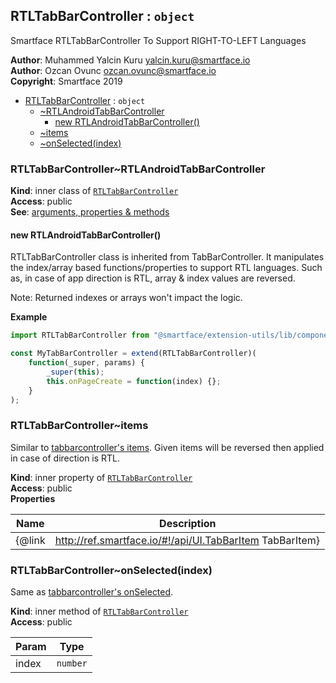 <a name="module_RTLTabBarController"></a>

## RTLTabBarController : <code>object</code>
Smartface RTLTabBarController To Support RIGHT-TO-LEFT Languages

**Author**: Muhammed Yalcin Kuru <yalcin.kuru@smartface.io>  
**Author**: Ozcan Ovunc <ozcan.ovunc@smartface.io>  
**Copyright**: Smartface 2019  

* [RTLTabBarController](#module_RTLTabBarController) : <code>object</code>
    * [~RTLAndroidTabBarController](#module_RTLTabBarController..RTLAndroidTabBarController)
        * [new RTLAndroidTabBarController()](#new_module_RTLTabBarController..RTLAndroidTabBarController_new)
    * [~items](#module_RTLTabBarController..items)
    * [~onSelected(index)](#module_RTLTabBarController..onSelected)

<a name="module_RTLTabBarController..RTLAndroidTabBarController"></a>

### RTLTabBarController~RTLAndroidTabBarController
**Kind**: inner class of [<code>RTLTabBarController</code>](#module_RTLTabBarController)  
**Access**: public  
**See**: [arguments, properties & methods](http://ref.smartface.io/#!/api/UI.TabBarController)  
<a name="new_module_RTLTabBarController..RTLAndroidTabBarController_new"></a>

#### new RTLAndroidTabBarController()
RTLTabBarController class is inherited from TabBarController. It manipulates
the index/array based functions/properties to support RTL languages. Such as,
in case of app direction is RTL, array & index values are reversed.

Note: Returned indexes or arrays won't impact the logic.

**Example**  
```js
import RTLTabBarController from "@smartface/extension-utils/lib/components/rtl-tabbarcontroller";

const MyTabBarController = extend(RTLTabBarController)(
    function(_super, params) {
        _super(this);
        this.onPageCreate = function(index) {};
    }
);
```
<a name="module_RTLTabBarController..items"></a>

### RTLTabBarController~items
Similar to [tabbarcontroller's items](http://ref.smartface.io/#!/api/UI.TabBarController-property-items). Given items will be reversed then applied in case of direction is RTL.

**Kind**: inner property of [<code>RTLTabBarController</code>](#module_RTLTabBarController)  
**Access**: public  
**Properties**

| Name | Description |
| --- | --- |
| {@link | http://ref.smartface.io/#!/api/UI.TabBarItem TabBarItem} |

<a name="module_RTLTabBarController..onSelected"></a>

### RTLTabBarController~onSelected(index)
Same as [tabbarcontroller's onSelected](http://ref.smartface.io/#!/api/UI.TabBarController-event-onSelected).

**Kind**: inner method of [<code>RTLTabBarController</code>](#module_RTLTabBarController)  
**Access**: public  

| Param | Type |
| --- | --- |
| index | <code>number</code> | 

